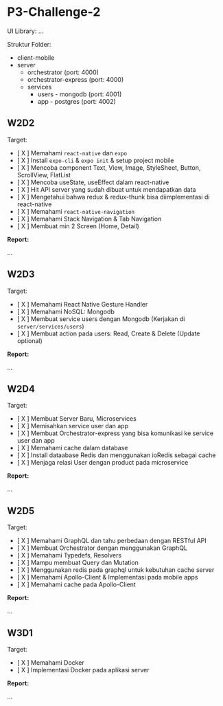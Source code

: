 # P3-Challenge-2

UI Library: ...

Struktur Folder:

- client-mobile
- server
  - orchestrator (port: 4000)
  - orchestrator-express (port: 4000)
  - services
    - users - mongodb (port: 4001)
    - app - postgres (port: 4002)

## W2D2

Target:

- [ X ] Memahami `react-native` dan `expo`
- [ X ] Install `expo-cli` & `expo init` & setup project mobile
- [ X ] Mencoba component Text, View, Image, StyleSheet, Button, ScrollView, FlatList
- [ X ] Mencoba useState, useEffect dalam react-native
- [ X ] Hit API server yang sudah dibuat untuk mendapatkan data
- [ X ] Mengetahui bahwa redux & redux-thunk bisa diimplementasi di react-native
- [ X ] Memahami `react-native-navigation`
- [ X ] Memahami Stack Navigation & Tab Navigation
- [ X ] Membuat min 2 Screen (Home, Detail)

**Report:**

...

## W2D3

Target:

- [ X ] Memahami React Native Gesture Handler
- [ X ] Memahami NoSQL: Mongodb
- [ X ] Membuat service users dengan Mongodb (Kerjakan di `server/services/users`)
- [ X ] Membuat action pada users: Read, Create & Delete (Update optional)

**Report:**

...

## W2D4

Target:

- [ X ] Membuat Server Baru, Microservices
- [ X ] Memisahkan service user dan app
- [ X ] Membuat Orchestrator-express yang bisa komunikasi ke service user dan app
- [ X ] Memahami cache dalam database
- [ X ] Install dataabase Redis dan menggunakan ioRedis sebagai cache
- [ X ] Menjaga relasi User dengan product pada microservice

**Report:**

...

## W2D5

Target:

- [ X ] Memahami GraphQL dan tahu perbedaan dengan RESTful API
- [ X ] Membuat Orchestrator dengan menggunakan GraphQL
- [ X ] Memahami Typedefs, Resolvers
- [ X ] Mampu membuat Query dan Mutation
- [ X ] Menggunakan redis pada graphql untuk kebutuhan cache server
- [ X ] Memahami Apollo-Client & Implementasi pada mobile apps
- [ X ] Memahami cache pada Apollo-Client

**Report:**

...

## W3D1

Target:

- [ X ] Memahami Docker
- [ X ] Implementasi Docker pada aplikasi server

**Report:**

...

